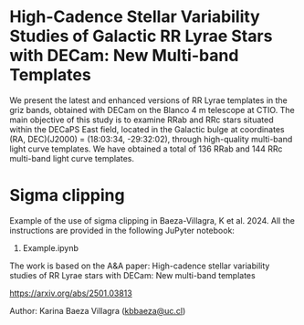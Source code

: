 # High-Cadence Stellar Variability Studies of Galactic RR Lyrae Stars with DECam: New Multi-band Templates
We present the latest and enhanced versions of RR Lyrae templates in the griz bands, obtained with DECam on the Blanco 4 m telescope at CTIO. The main objective of this study is to examine RRab and RRc stars situated within the DECaPS East field, located in the Galactic bulge at coordinates (RA, DEC)(J2000) = (18:03:34, -29:32:02), through high-quality multi-band light curve templates. We have obtained a total of 136 RRab and 144 RRc multi-band light curve templates.

# Sigma clipping

Example of the use of sigma clipping in Baeza-Villagra, K et al. 2024. 
All the instructions are provided in the following JuPyter notebook:
1. Example.ipynb
   
The work is based on the A&A paper: High-cadence stellar variability studies of RR Lyrae stars with DECam: New multi-band templates

https://arxiv.org/abs/2501.03813

Author: Karina Baeza Villagra (kbbaeza@uc.cl)


